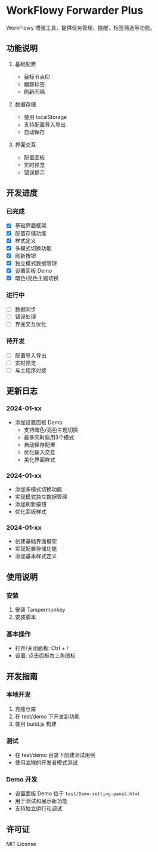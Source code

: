 # WorkFlowy Forwarder Plus

WorkFlowy 增强工具，提供任务管理、提醒、标签筛选等功能。

## 功能说明

1. 基础配置
   - 目标节点ID
   - 跟踪标签
   - 刷新间隔

2. 数据存储
   - 使用 localStorage
   - 支持配置导入导出
   - 自动保存

3. 界面交互
   - 配置面板
   - 实时预览
   - 错误提示

## 开发进度

### 已完成
- [x] 基础界面框架
- [x] 配置存储功能
- [x] 样式定义
- [x] 多模式切换功能
- [x] 刷新按钮
- [x] 独立模式数据管理
- [x] 设置面板 Demo
- [x] 暗色/亮色主题切换

### 进行中
- [ ] 数据同步
- [ ] 错误处理
- [ ] 界面交互优化

### 待开发
- [ ] 配置导入导出
- [ ] 实时预览
- [ ] 与主程序对接

## 更新日志

### 2024-01-xx
- 添加设置面板 Demo
  - 支持暗色/亮色主题切换
  - 最多同时启用3个模式
  - 自动保存配置
  - 优化输入交互
  - 美化界面样式

### 2024-01-xx
- 添加多模式切换功能
- 实现模式独立数据管理
- 添加刷新按钮
- 优化面板样式

### 2024-01-xx
- 创建基础界面框架
- 实现配置存储功能
- 添加基本样式定义

## 使用说明

### 安装
1. 安装 Tampermonkey
2. 安装脚本

### 基本操作
- 打开/关闭面板: Ctrl + /
- 设置: 点击面板右上角图标

## 开发指南

### 本地开发
1. 克隆仓库
2. 在 test/demo 下开发新功能
3. 使用 build.js 构建

### 测试
- 在 test/demo 目录下创建测试用例
- 使用油猴的开发者模式测试

### Demo 开发
- 设置面板 Demo 位于 `test/Demo-setting-panel.html`
- 用于测试和展示新功能
- 支持独立运行和调试

## 许可证
MIT License